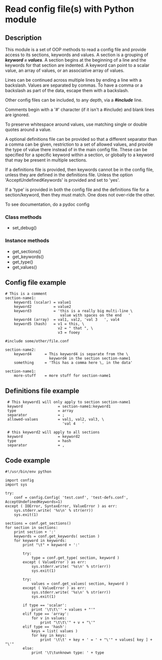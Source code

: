 # Read config file(s) with Python module

## Description
This module is a set of OOP methods to read a config file and provide access
to its sections, keywords and values.  A section is a grouping of
   ***keyword = values***.
A section begins at the beginning of a line and the keywords for that
section are indented.  A keyword can point to a scalar value, an array of
values, or an associative array of values.

Lines can be continued across multiple lines by ending a line with a
backslash.  Values are separated by commas.
To have a comma or a backslash as part of the data, escape them with a backslash.

Other config files can be included, to any depth, via a ***#include*** line.

Comments begin with a '#' character (if it isn't a #include) and blank lines
are ignored.

To preserve whitespace around values, use matching single or double quotes
around a value.

A optional definitions file can be provided so that a different separator
than a comma can be given, restriction to a set of allowed values, and
provide the type of value there instead of in the main config file.
These can be specified for a specific keyword within a section, or
globally to a keyword that may be present in multiple sections.

If a definitions file is provided, then keywords cannot be in the config
file, unless they are defined in the definitions file.  Unless the option
'AcceptUndefinedKeywords' is provided and set to 'yes'.

If a 'type' is provided in both the config file and the definitions file
for a section/keyword, then they must match.  One does not over-ride
the other.

To see documentation, do a pydoc config

### Class methods
- set_debug()

### Instance methods
- get_sections()
- get_keywords()
- get_type()
- get_values()

## Config file example
    # This is a comment
    section-name1:
        keyword1 (scalar) = value1
        keyword2          = value2
        keyword3          = 'this is a really big multi-line \
                             value with spaces on the end   '
        keyword4 (array)  = val1, val2, 'val 3   ', val4
        keyword5 (hash)   = v1 = this, \
                            v2 = " that ", \
                            v3 = fooey

    #include some/other/file.conf

    section-name2:
        keyword4      = This keyword4 is separate from the \
                        keyword4 in the section section-name1
        something     = 'This has a comma here \, in the data'

    section-name1:
        more-stuff    = more stuff for section-name1

## Definitions file example
     # This keyword1 will only apply to section section-name1
     keyword                = section-name1:keyword1
     type                   = array
     separator              = ;
     allowed-values         = val1, val2, val3, \
                              'val 4   '

     # this keyword2 will apply to all sections
     keyword                = keyword2
     type                   = hash
     separator              = ,

## Code example
    #!/usr/bin/env python

    import config
    import sys

    try:
        conf = config.Config( 'test.conf', 'test-defs.conf', AcceptUndefinedKeywords=1)
    except ( IOError, SyntaxError, ValueError ) as err:
        sys.stderr.write( '%s\n' % str(err))
        sys.exit(1)

    sections = conf.get_sections()
    for section in sections:
        print section + ':'
        keywords = conf.get_keywords( section )
        for keyword in keywords:
            print "\t" + keyword + ':'

            try:
                type = conf.get_type( section, keyword )
            except ( ValueError ) as err:
                sys.stderr.write( '%s\n' % str(err))
                sys.exit(1)

            try:
                values = conf.get_values( section, keyword )
            except ( ValueError ) as err:
                sys.stderr.write( '%s\n' % str(err))
                sys.exit(1)

            if type == 'scalar':
                print '\t\t\'' + values + "'"
            elif type == 'array':
                for v in values:
                    print "\t\t\'" + v + "\'"
            elif type == 'hash':
                keys = list( values )
                for key in keys:
                    print '\t\t' + key + ' = ' + "\'" + values[ key ] + "\'"
            else:
                print '\t\tunknown type: ' + type
